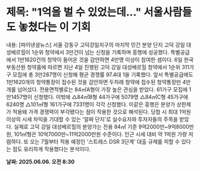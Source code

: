 # **제목: "1억을 벌 수 있었는데..." 서울사람들도 놓쳤다는 이 기회**

  내용: [파이낸셜뉴스]      서울 강동구 고덕강일지구의 마지막 민간 분양 단지 고덕 강일 대성베르힐이 1순위 청약에서 3만건이 넘는 신청을 기록하며 흥행에 성공했다. 특별공급에서 1만1620건의 청약이 들어온 것을 감안하면 4만명 이상이 참여한 셈이다.    6일 한국부동산원 청약홈에 따르면 지난 4일 진행된 고덕 강일 대성베르힐 청약에서 1순위 311가구 모집에 총 3만287명이 신청해 평균 경쟁률 97.4대 1을 기록했다. 앞서 특별공급에도 1만1620개의 청약통장이 접수된 것을 감안하면 두차례 청약에 접수된 청약통장만 4만개를 넘어섰다.    전용면적별로는 84㎡A형이 가장 높은 관심을 받았다. 61가구 모집에 1만1457명이 신청했다. 이밖에 △84㎡B형 44가구에 5079명 △84㎡C형 45가구에 6240명 △101㎡형 161가구에 7331명이 각각 신청했다.    이같은 흥행은 분양가 상한제가 적용돼 가격 경쟁력이 부각됐다는 점이 작용한 것으로 해석된다. 당첨 시 최대 1억원 이상의 시세 차익을 기대할 수 있는 '알짜 단지'로 실수요자와 투자자들의 주목을 받았다.    실제로 고덕 강일 대성베르힐의 분양가는 전용 84㎡ 기준 9억2000만~9억8000만원, 101㎡형은 10억7000만~11억2000만원 수준이다. 인근 시세 대비 약 1억원 가량 저렴하다. 또 오는 7월부터 적용 예정인 '스트레스 DSR 3단계' 대출 규제를 피할 수 있다는 점도 유리하게 작용했다는 분석이다.

  **날짜: 2025.06.06. 오전 8:30**